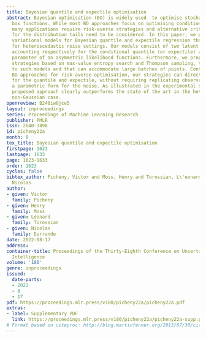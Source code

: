 ```yaml
---
title: Bayesian quantile and expectile optimisation
abstract: Bayesian optimisation (BO) is widely used  to optimise stochastic black
  box functions. While most BO approaches focus on optimising conditional expectations,
  many applications require risk-averse strategies and alternative criteria accounting
  for the distribution tails need to be considered. In this paper, we propose new
  variational models for Bayesian quantile and expectile regression that are well-suited
  for heteroscedastic noise settings. Our models consist of two latent Gaussian processes
  accounting respectively for the conditional quantile (or expectile) and the scale
  parameter of an asymmetric likelihood functions. Furthermore, we propose two BO
  strategies based on max-value entropy search and Thompson sampling, that are tailored
  to such models and that can accommodate large batches of points. Contrary to existing
  BO approaches for risk-averse optimisation, our strategies can directly optimise
  for the quantile and expectile, without requiring replicating observations or assuming
  a parametric form for the noise. As illustrated in the experimental section, the
  proposed approach clearly outperforms the state of the art in the heteroscedastic,
  non-Gaussian case.
openreview: B248iw8jce5
layout: inproceedings
series: Proceedings of Machine Learning Research
publisher: PMLR
issn: 2640-3498
id: picheny22a
month: 0
tex_title: Bayesian quantile and expectile optimisation
firstpage: 1623
lastpage: 1633
page: 1623-1633
order: 1623
cycles: false
bibtex_author: Picheny, Victor and Moss, Henry and Torossian, L\'eonard and Durrande,
  Nicolas
author:
- given: Victor
  family: Picheny
- given: Henry
  family: Moss
- given: Léonard
  family: Torossian
- given: Nicolas
  family: Durrande
date: 2022-08-17
address:
container-title: Proceedings of the Thirty-Eighth Conference on Uncertainty in Artificial
  Intelligence
volume: '180'
genre: inproceedings
issued:
  date-parts:
  - 2022
  - 8
  - 17
pdf: https://proceedings.mlr.press/v180/picheny22a/picheny22a.pdf
extras:
- label: Supplementary PDF
  link: https://proceedings.mlr.press/v180/picheny22a/picheny22a-supp.pdf
# Format based on citeproc: http://blog.martinfenner.org/2013/07/30/citeproc-yaml-for-bibliographies/
---
```

